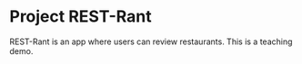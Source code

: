 # Project REST-Rant

REST-Rant is an app where users can review restaurants.
This is a teaching demo.

